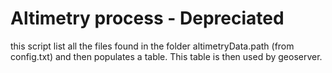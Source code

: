 # Altimetry process - Depreciated

this script list all the files found in the folder altimetryData.path (from config.txt) and then  populates a table. This table is then used by geoserver.
